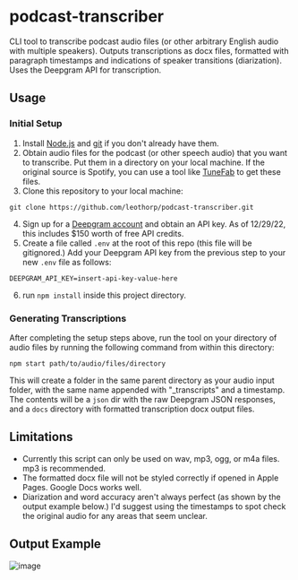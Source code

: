 # podcast-transcriber
CLI tool to transcribe podcast audio files (or other arbitrary English audio with multiple speakers). Outputs transcriptions as docx files, formatted with paragraph timestamps and indications of speaker transitions (diarization). Uses the Deepgram API for transcription.

## Usage

### Initial Setup
1. Install [Node.js](https://nodejs.org/en/download/) and [git](https://git-scm.com/download) if you don't already have them.
2. Obtain audio files for the podcast (or other speech audio) that you want to transcribe. Put them in a directory on your local machine. If the original source is Spotify, you can use a tool like [TuneFab](https://www.tunefab.com/) to get these files.
3. Clone this repository to your local machine:
```
git clone https://github.com/leothorp/podcast-transcriber.git
```
4. Sign up for a [Deepgram account](https://console.deepgram.com/signup) and obtain an API key. As of 12/29/22, this includes $150 worth of free API credits.
5. Create a file called `.env` at the root of this repo (this file will be gitignored.) Add your Deepgram API key from the previous step to your new `.env` file as follows:
```
DEEPGRAM_API_KEY=insert-api-key-value-here
```
6. run `npm install` inside this project directory.

### Generating Transcriptions
After completing the setup steps above, run the tool on your directory of audio files by running the following command from within this directory:
```
npm start path/to/audio/files/directory
```
This will create a folder in the same parent directory as your audio input folder, with the same name appended with "_transcripts" and a timestamp. The contents will be a `json` dir with the raw Deepgram JSON responses, and a `docs` directory with formatted transcription docx output files.

## Limitations
* Currently this script can only be used on wav, mp3, ogg, or m4a files. mp3 is recommended.
* The formatted docx file will not be styled correctly if opened in Apple Pages. Google Docs works well.
* Diarization and word accuracy aren't always perfect (as shown by the output example below.) I'd suggest using the timestamps to spot check the original audio for any areas that seem unclear.

## Output Example

![image](https://user-images.githubusercontent.com/12928449/210316882-97b93605-7b9c-483a-8126-6f0595863e92.png)




